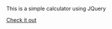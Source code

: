 This is a simple calculator using JQuery


[Check it out](http://kendricksimplecalculator.surge.sh/)
